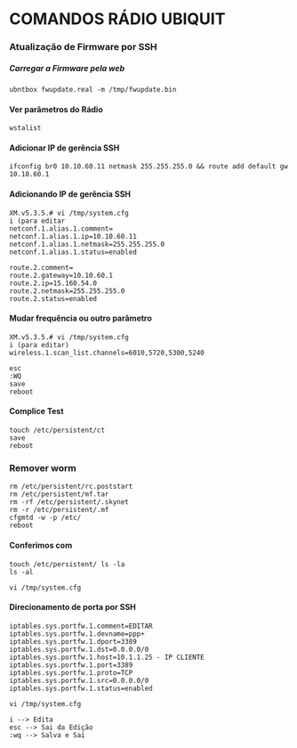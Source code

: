 # COMANDOS RÁDIO UBIQUIT

### Atualização de Firmware por SSH    
##### Carregar a Firmware pela web    
	ubntbox fwupdate.real -m /tmp/fwupdate.bin

#### Ver parâmetros do Rádio   
	wstalist
 #### Adicionar IP de gerência SSH   
    
    ifconfig br0 10.10.60.11 netmask 255.255.255.0 && route add default gw 10.10.60.1
#### Adicionando IP de gerência SSH   
    XM.v5.3.5.# vi /tmp/system.cfg
    i (para editar
    netconf.1.alias.1.comment=
    netconf.1.alias.1.ip=10.10.60.11
    netconf.1.alias.1.netmask=255.255.255.0
    netconf.1.alias.1.status=enabled

    route.2.comment=
    route.2.gateway=10.10.60.1
    route.2.ip=15.160.54.0
    route.2.netmask=255.255.255.0
    route.2.status=enabled
#### Mudar frequência ou outro parâmetro
    XM.v5.3.5.# vi /tmp/system.cfg
    i (para editar)
    wireless.1.scan_list.channels=6010,5720,5300,5240

    esc
    :WQ
    save
    reboot
#### Complice Test

    touch /etc/persistent/ct
    save
    reboot
### Remover worm

    rm /etc/persistent/rc.poststart
    rm /etc/persistent/mf.tar
    rm -rf /etc/persistent/.skynet
    rm -r /etc/persistent/.mf
    cfgmtd -w -p /etc/
    reboot      

#### Conferimos com

    touch /etc/persistent/ ls -la 
    ls -al

    vi /tmp/system.cfg 
#### Direcionamento de porta por SSH

    iptables.sys.portfw.1.comment=EDITAR
    iptables.sys.portfw.1.devname=ppp+
    iptables.sys.portfw.1.dport=3389
    iptables.sys.portfw.1.dst=0.0.0.0/0
    iptables.sys.portfw.1.host=10.1.1.25 - IP CLIENTE
    iptables.sys.portfw.1.port=3389
    iptables.sys.portfw.1.proto=TCP
    iptables.sys.portfw.1.src=0.0.0.0/0
    iptables.sys.portfw.1.status=enabled

    vi /tmp/system.cfg

    i --> Edita 
    esc --> Sai da Edição 
    :wq --> Salva e Sai 